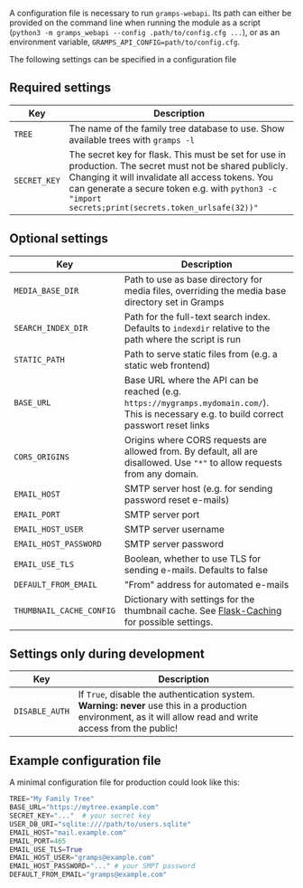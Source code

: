 A configuration file is necessary to run `gramps-webapi`. Its path can either be provided on the command line when running the module as a script (`python3 -m gramps_webapi --config .path/to/config.cfg ...`), or as an environment variable, `GRAMPS_API_CONFIG=path/to/config.cfg`.

The following settings can be specified in a configuration file


## Required settings

Key | Description
----|------------
`TREE` | The name of the family tree database to use. Show available trees with `gramps -l`
`SECRET_KEY` | The secret key for flask. This must be set for use in production. The secret must not be shared publicly. Changing it will invalidate all access tokens. You can generate a secure token e.g. with `python3 -c "import secrets;print(secrets.token_urlsafe(32))"`

## Optional settings

Key | Description
----|------------
`MEDIA_BASE_DIR` | Path to use as base directory for media files, overriding the media base directory set in Gramps
`SEARCH_INDEX_DIR` | Path for the full-text search index. Defaults to `indexdir` relative to the path where the script is run
`STATIC_PATH` | Path to serve static files from (e.g. a static web frontend)
`BASE_URL` | Base URL where the API can be reached (e.g. `https://mygramps.mydomain.com/`). This is necessary e.g. to build correct passwort reset links
`CORS_ORIGINS` | Origins where CORS requests are allowed from. By default, all are disallowed. Use `"*"` to allow requests from any domain.
`EMAIL_HOST` | SMTP server host (e.g. for sending password reset e-mails)
`EMAIL_PORT` | SMTP server port
`EMAIL_HOST_USER` | SMTP server username
`EMAIL_HOST_PASSWORD` | SMTP server password
`EMAIL_USE_TLS` | Boolean, whether to use TLS for sending e-mails. Defaults to false
`DEFAULT_FROM_EMAIL` | "From" address for automated e-mails
`THUMBNAIL_CACHE_CONFIG` | Dictionary with settings for the thumbnail cache. See [Flask-Caching](https://flask-caching.readthedocs.io/en/latest/) for possible settings.


## Settings only during development

Key | Description
----|------------
`DISABLE_AUTH` | If `True`, disable the authentication system. **Warning: never** use this in a production environment, as it will allow read and write access from the public!

## Example configuration file

A minimal configuration file for production could look like this:
```python
TREE="My Family Tree"
BASE_URL="https://mytree.example.com"
SECRET_KEY="..."  # your secret key
USER_DB_URI="sqlite:////path/to/users.sqlite"
EMAIL_HOST="mail.example.com"
EMAIL_PORT=465
EMAIL_USE_TLS=True
EMAIL_HOST_USER="gramps@example.com"
EMAIL_HOST_PASSWORD="..." # your SMPT password
DEFAULT_FROM_EMAIL="gramps@example.com"
```
